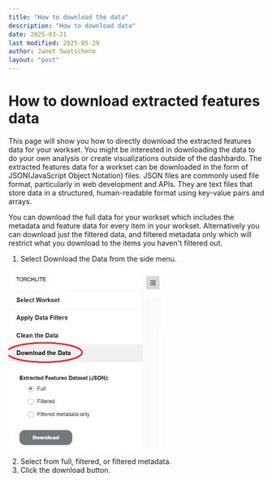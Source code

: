 ```yaml
---
title: "How to download the data"
description: "How to download data"
date: 2025-03-21
last modified: 2025-05-29
author: Janet Swatscheno
layout: "post"
---
```


# How to download extracted features data
This page will show you how to directly download the extracted features data for your workset. You might be interested in downloading the data to do your own analysis or create visualizations outside of the dashbardo. The extracted features data for a workset can be downloaded in the form of JSON(JavaScript Object Notation) files. JSON files are commonly used file format, particularly in web development and APIs. They are text files that store data in a structured, human-readable format using key-value pairs and arrays. 

You can download the full data for your workset which includes the metadata and feature data for every item in your workset. Alternatively you can download just the filtered data, and filtered metadata only which will restrict what you download to the items you haven't filtered out.

1.	Select Download the Data from the side menu.  
<img src="images/downloaddataoval.png" alt="download the data section of the dashboard menu with a red circle highlighting the download option." width="300"/>

2.	Select from full, filtered, or filtered metadata.
3.	Click the download button.
